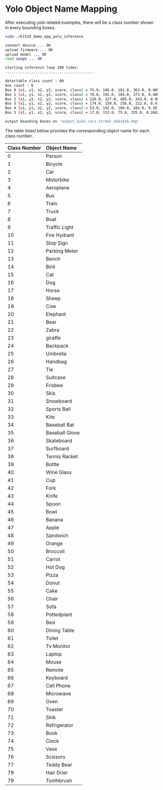 # Yolo Object Name Mapping

After executing yolo related examples, there will be a class number shown in every bounding boxes.

```bash
sudo ./kl520_demo_app_yolo_inference
```

```bash
connect device ... OK
upload firmware ... OK
upload model ... OK
read image ... OK

starting inference loop 100 times:
.........................................

detectable class count : 80
box count : 6
Box 0 (x1, y1, x2, y2, score, class) = 75.0, 106.0, 181.0, 363.0, 0.965001, 0
Box 1 (x1, y1, x2, y2, score, class) = 78.0, 192.0, 184.0, 373.0, 0.485309, 1
Box 2 (x1, y1, x2, y2, score, class) = 226.0, 127.0, 405.0, 343.0, 0.998286, 2
Box 3 (x1, y1, x2, y2, score, class) = 174.0, 159.0, 256.0, 222.0, 0.410430, 2
Box 4 (x1, y1, x2, y2, score, class) = 53.0, 142.0, 104.0, 184.0, 0.367214, 2
Box 5 (x1, y1, x2, y2, score, class) = 17.0, 153.0, 75.0, 335.0, 0.266250, 2

output bounding boxes on 'output_bike_cars_street_416x416.bmp'
```

The table listed below provides the corresponding object name for each class number.

Class Number    | Object Name
--------------- | :----------------
0               | Person
1               | Bicycle
2               | Car
3               | Motorbike
4               | Aeroplane
5               | Bus
6               | Train
7               | Truck
8               | Boat
9               | Traffic Light
10              | Fire Hydrant
11              | Stop Sign
12              | Parking Meter
13              | Bench
14              | Bird
15              | Cat
16              | Dog
17              | Horse
18              | Sheep
19              | Cow
20              | Elephant
21              | Bear
22              | Zebra
23              | giraffe
24              | Backpack
25              | Umbrella
26              | Handbag
27              | Tie
28              | Suitcase
29              | Frisbee
30              | Skis
31              | Snowboard
32              | Sports Ball
33              | Kite
34              | Baseball Bat
35              | Baseball Glove
36              | Skateboard
37              | Surfboard
38              | Tennis Racket
39              | Bottle
40              | Wine Glass
41              | Cup
42              | Fork
43              | Knife
44              | Spoon
45              | Bowl
46              | Banana
47              | Apple
48              | Sandwich
49              | Orange
50              | Broccoli
51              | Carrot
52              | Hot Dog
53              | Pizza
54              | Donut
55              | Cake
56              | Chair
57              | Sofa
58              | Pottedplant
59              | Bed
60              | Dining Table
61              | Toilet
62              | Tv Monitor
63              | Laptop
64              | Mouse
65              | Remote
66              | Keyboard
67              | Cell Phone
68              | Microwave
69              | Oven
70              | Toaster
71              | Sink
72              | Refrigerator
73              | Book
74              | Clock
75              | Vase
76              | Scissors
77              | Teddy Bear
78              | Hair Drier
79              | Toothbrush

